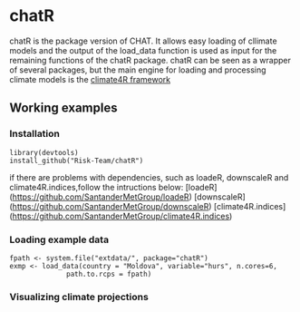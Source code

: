 # chatR
chatR is the package version of CHAT. It allows easy loading of cllimate models and the output of the load_data function is used as input for the remaining functions of the chatR package. 
chatR can be seen as a wrapper of several packages, but the main engine for loading and processing climate models is the  [climate4R framework](https://github.com/SantanderMetGroup/climate4R)
## Working examples

### Installation

``` 
library(devtools)
install_github("Risk-Team/chatR")
```

if there are problems with dependencies, such as loadeR, downscaleR and climate4R.indices,follow the intructions below:
[loadeR] (https://github.com/SantanderMetGroup/loadeR)
[downscaleR] (https://github.com/SantanderMetGroup/downscaleR)
[climate4R.indices] (https://github.com/SantanderMetGroup/climate4R.indices)

### Loading example data

``` 
fpath <- system.file("extdata/", package="chatR")
exmp <- load_data(country = "Moldova", variable="hurs", n.cores=6,
              path.to.rcps = fpath)

```

### Visualizing climate projections

``` 


```
